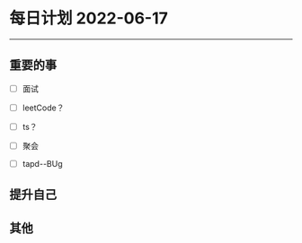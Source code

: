 #  每日计划 2022-06-17
---
## 重要的事
- [ ]  面试
- [ ]  leetCode？
- [ ]  ts？
- [ ] 聚会
- [ ] tapd--BUg



## 提升自己

  



## 其他








